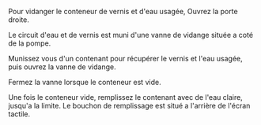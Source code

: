 Pour vidanger le conteneur de vernis et d'eau usagée, Ouvrez la porte droite.

Le circuit d'eau et de vernis est muni d'une vanne de vidange située a coté de la pompe.

Munissez vous d'un contenant pour récupérer le vernis et l'eau usagée, puis ouvrez la vanne de vidange.

Fermez la vanne lorsque le conteneur est vide.

Une fois le conteneur vide, remplissez le contenant avec de l'eau claire, jusqu'a la limite.
Le bouchon de remplissage est situé a l'arrière de l'écran tactile.
